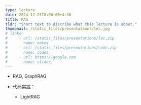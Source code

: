 ```yaml
---
type: lecture
date: 2024-12-25T8:00:00+4:30
title: RAG
tldr: "Short text to discribe what this lecture is about."
thumbnail: /static_files/presentations/lec.jpg
# links: 
#     - url: /static_files/presentations/lec.zip
#       name: notes
#     - url: /static_files/presentations/code.zip
#       name: codes
#     - url: https://google.com
#       name: slides
---
```


* RAG, GraphRAG

* 代码实践：
  - LightRAG

<!-- **Suggested Readings:** -->
<!-- - [Readings 1](http://example.com)
- [Readings 2](http://example.com) -->
